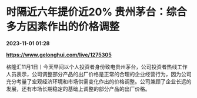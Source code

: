 # 时隔近六年提价近20% 贵州茅台：综合多方因素作出的价格调整

**2023-11-01 01:28**

**https://www.gelonghui.com/live/1275305**

格隆汇11月1日丨今天早间以个人投资者身份致电贵州茅台，公司投资者热线工作人员表示，公司调整部分产品的出厂价格是正常的合理的企业经营行为，因为公司充分考量了宏观经济环境和市场供需变化作出的价格调整。公司兼顾了企业长远的发展，还有市场长期稳定的基础上调整的部分产品的出厂价格。